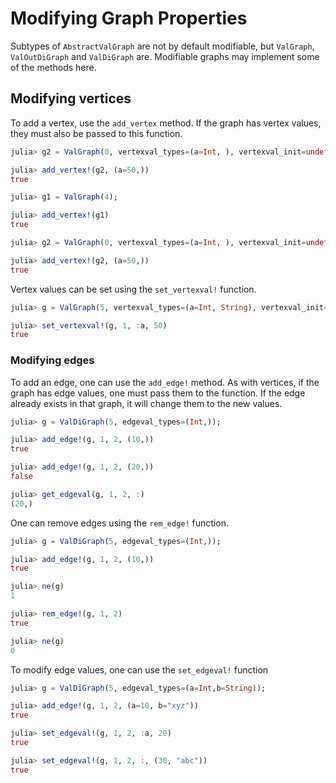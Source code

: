 # Modifying Graph Properties

Subtypes of `AbstractValGraph` are not by default modifiable, but `ValGraph`, `ValOutDiGraph` and `ValDiGraph`
are. Modifiable graphs may implement some of the methods here.

## Modifying vertices

To add a vertex, use the `add_vertex` method. If the graph has vertex values, they must
also be passed to this function.

```julia
julia> g2 = ValGraph(0, vertexval_types=(a=Int, ), vertexval_init=undef);

julia> add_vertex!(g2, (a=50,))
true

julia> g1 = ValGraph(4);

julia> add_vertex!(g1)
true

julia> g2 = ValGraph(0, vertexval_types=(a=Int, ), vertexval_init=undef);

julia> add_vertex!(g2, (a=50,))
true
```

Vertex values can be set using the `set_vertexval!` function.

```julia
julia> g = ValGraph(5, vertexval_types=(a=Int, String), vertexval_init=undef);

julia> set_vertexval!(g, 1, :a, 50)
true
```

### Modifying edges

To add an edge, one can use the `add_edge!` method. As with vertices, if the graph has edge values,
one must pass them to the function. If the edge already exists in that graph, it will change them
to the new values.

```julia
julia> g = ValDiGraph(5, edgeval_types=(Int,));

julia> add_edge!(g, 1, 2, (10,))
true

julia> add_edge!(g, 1, 2, (20,))
false

julia> get_edgeval(g, 1, 2, :)
(20,)
```

One can remove edges using the `rem_edge!` function.

```julia
julia> g = ValDiGraph(5, edgeval_types=(Int,));

julia> add_edge!(g, 1, 2, (10,))
true

julia> ne(g)
1

julia> rem_edge!(g, 1, 2)
true

julia> ne(g)
0
```

To modify edge values, one can use the `set_edgeval!` function

```julia
julia> g = ValDiGraph(5, edgeval_types=(a=Int,b=String));

julia> add_edge!(g, 1, 2, (a=10, b="xyz"))
true

julia> set_edgeval!(g, 1, 2, :a, 20)
true

julia> set_edgeval!(g, 1, 2, :, (30, "abc"))
true
```







